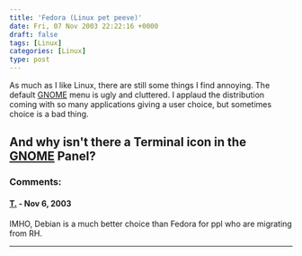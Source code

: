 ```yaml
---
title: 'Fedora (Linux pet peeve)'
date: Fri, 07 Nov 2003 22:22:16 +0000
draft: false
tags: [Linux]
categories: [Linux]
type: post
---
```


As much as I like Linux, there are still some things I find annoying. The default [GNOME](http://www.gnome.org) menu is ugly and cluttered. I applaud the distribution coming with so many applications giving a user choice, but sometimes choice is a bad thing.

And why isn't there a Terminal icon in the [GNOME](http://www.gnome.org) Panel?
---
### Comments:
#### [T.]( "") - <time datetime="2003-11-08 04:06:08">Nov 6, 2003</time>

IMHO, Debian is a much better choice than Fedora for ppl who are migrating from RH.
<hr />
